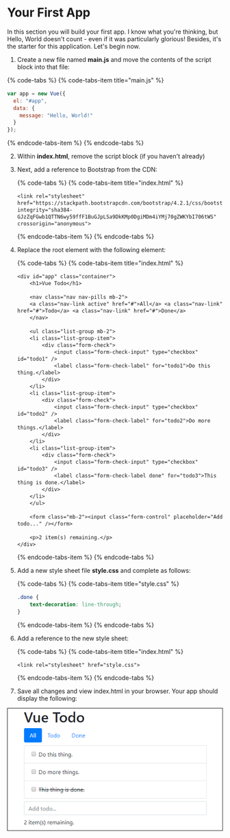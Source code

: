 # Your First App

In this section you will build your first app. I know what you're thinking, but Hello, World doesn't count - even if it was particularly glorious! Besides, it's the starter for this application. Let's begin now.

1.  Create a new file named **main.js** and move the contents of the script block into that file:

   {% code-tabs %}
   {% code-tabs-item title="main.js" %}
   ```javascript
   var app = new Vue({
     el: "#app",
     data: {
       message: "Hello, World!"
     }
   });
   ```
   {% endcode-tabs-item %}
   {% endcode-tabs %}

2. Within **index.html**, remove the script block \(if you haven't already\)
3. Next, add a reference to Bootstrap from the CDN:

   {% code-tabs %}
   {% code-tabs-item title="index.html" %}
   ```markup
   <link rel="stylesheet" href="https://stackpath.bootstrapcdn.com/bootstrap/4.2.1/css/bootstrap.min.css" integrity="sha384-GJzZqFGwb1QTTN6wy59ffF1BuGJpLSa9DkKMp0DgiMDm4iYMj70gZWKYbI706tWS" crossorigin="anonymous">
   ```
   {% endcode-tabs-item %}
   {% endcode-tabs %}

4. Replace the root element with the following element:

   {% code-tabs %}
   {% code-tabs-item title="index.html" %}
   ```markup
   <div id="app" class="container">
       <h1>Vue Todo</h1>

       <nav class="nav nav-pills mb-2">
       <a class="nav-link active" href="#">All</a> <a class="nav-link" href="#">Todo</a> <a class="nav-link" href="#">Done</a>
       </nav>

       <ul class="list-group mb-2">
       <li class="list-group-item">
           <div class="form-check">
               <input class="form-check-input" type="checkbox" id="todo1" />
               <label class="form-check-label" for="todo1">Do this thing.</label>
           </div>
       </li>
       <li class="list-group-item">
           <div class="form-check">
               <input class="form-check-input" type="checkbox" id="todo2" /> 
               <label class="form-check-label" for="todo2">Do more things.</label>
           </div>
       </li>
       <li class="list-group-item">
           <div class="form-check">
               <input class="form-check-input" type="checkbox" id="todo3" />
               <label class="form-check-label done" for="todo3">This thing is done.</label>
           </div>
       </li>
       </ul>

       <form class="mb-2"><input class="form-control" placeholder="Add todo..." /></form>

       <p>2 item(s) remaining.</p>
   </div>
   ```
   {% endcode-tabs-item %}
   {% endcode-tabs %}

5. Add a new style sheet file **style.css** and complete as follows:

   {% code-tabs %}
   {% code-tabs-item title="style.css" %}
   ```css
   .done {
       text-decoration: line-through;
   }
   ```
   {% endcode-tabs-item %}
   {% endcode-tabs %}

6. Add a reference to the new style sheet:

   {% code-tabs %}
   {% code-tabs-item title="index.html" %}
   ```markup
   <link rel="stylesheet" href="style.css">
   ```
   {% endcode-tabs-item %}
   {% endcode-tabs %}

7. Save all changes and view index.html in your browser. Your app should display the following:

![](../.gitbook/assets/your-first-app-figure-1.png)

